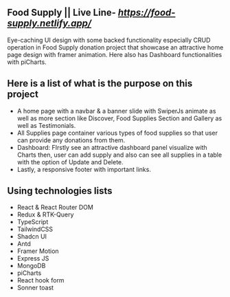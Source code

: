 ## Food Supply || Live Line- _https://food-supply.netlify.app/_

Eye-caching UI design with some backed functionality especially CRUD operation in Food Supply donation project that showcase an attractive home page design with framer animation. Here also has Dashboard functionalities with piCharts.

## Here is a list of what is the purpose on this project

- A home page with a navbar & a banner slide with SwiperJs animate as well as more section like Discover, Food Supplies Section and Gallery as well as Testimonials.
- All Supplies page container various types of food supplies so that user can provide any donations from them.
- Dashboard: FIrstly see an attractive dashboard panel visualize with Charts then, user can add supply and also can see all supplies in a table with the option of Update and Delete.
- Lastly, a responsive footer with important links.

## Using technologies lists

- React & React Router DOM
- Redux & RTK-Query
- TypeScript
- TailwindCSS
- Shadcn UI
- Antd
- Framer Motion
- Express JS
- MongoDB
- piCharts
- React hook form
- Sonner toast
